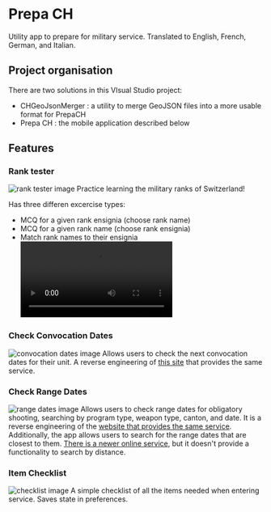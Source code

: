 # Prepa CH

Utility app to prepare for military service. Translated to English, French, German, and Italian.

## Project organisation
There are two solutions in this VIsual Studio project:
- CHGeoJsonMerger : a utility to merge GeoJSON files into a more usable format for PrepaCH
- Prepa CH : the mobile application described below

## Features
### Rank tester
![rank tester image](/screenshots/rank_tester.png)
Practice learning the military ranks of Switzerland!

Has three differen excercise types:
- MCQ for a given rank ensignia (choose rank name)
- MCQ for a given rank name (choose rank ensignia)
- Match rank names to their ensignia
![](/screenshots/rank_tester.mp4)

### Check Convocation Dates
![convocation dates image](/screenshots/convocation_dates.png)
Allows users to check the next convocation dates for their unit. A reverse engineering of [this site](https://www.vtg.admin.ch/fr/mon-service-militaire/dates-de-convocation.html) that provides the same service.

### Check Range Dates
![range dates image](/screenshots/range_dates_4.png)
Allows users to check range dates for obligatory shooting, searching by program type, weapon type, canton, and date. It is a reverse engineering of the [website that provides the same service](https://ssv-vva.esport.ch/p2plus/ssv/schiesstageabfragerec.asp?). Additionally, the app allows users to search for the range dates that are closest to them. [There is a newer online service](https://www.sat.admin.ch/search-shooting-days), but it doesn't provide a functionality to search by distance.

### Item Checklist
![checklist image](/screenshots/item_checklist.png)
A simple checklist of all the items needed when entering service. Saves state in preferences.
